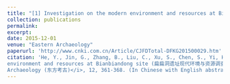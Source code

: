 ```yaml
---
title: "[1] Investigation on the modern environment and resources at Bianbiandong site (扁扁洞遗址现代环境与资源调查报告)"
collection: publications
permalink:
excerpt: 
date: 2015-12-01
venue: "Eastern Archaeology"
paperurl: 'http://www.cnki.com.cn/Article/CJFDTotal-DFKG201500029.htm'
citation: 'He, Y., Jin, G., Zhang, B., Liu, C., Xu, S., Chen, S., Yi, H., & Jiang, F. Investigation on the modern
environment and resources at Bianbiandong site (扁扁洞遗址现代环境与资源调查报告). <i>Eastern
Archaeology (东方考古)</i>, 12, 361-368. (In Chinese with English abstract)'
---
```


